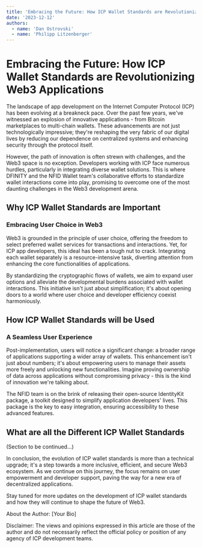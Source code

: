 ```yaml
---
title: 'Embracing the Future: How ICP Wallet Standards are Revolutionizing Web3 Applications'
date: '2023-12-12'
authors:
  - name: 'Dan Ostrovski'
  - name: 'Philipp Litzenberger'
---
```


# Embracing the Future: How ICP Wallet Standards are Revolutionizing Web3 Applications

The landscape of app development on the Internet Computer Protocol (ICP) has been evolving at a breakneck pace. Over the past few years, we've witnessed an explosion of innovative applications - from Bitcoin marketplaces to multi-chain wallets. These advancements are not just technologically impressive; they're reshaping the very fabric of our digital lives by reducing our dependence on centralized systems and enhancing security through the protocol itself.

However, the path of innovation is often strewn with challenges, and the Web3 space is no exception. Developers working with ICP face numerous hurdles, particularly in integrating diverse wallet solutions. This is where DFINITY and the NFID Wallet team's collaborative efforts to standardize wallet interactions come into play, promising to overcome one of the most daunting challenges in the Web3 development arena.

## Why ICP Wallet Standards are Important

### Embracing User Choice in Web3

Web3 is grounded in the principle of user choice, offering the freedom to select preferred wallet services for transactions and interactions. Yet, for ICP app developers, this ideal has been a tough nut to crack. Integrating each wallet separately is a resource-intensive task, diverting attention from enhancing the core functionalities of applications.

By standardizing the cryptographic flows of wallets, we aim to expand user options and alleviate the developmental burdens associated with wallet interactions. This initiative isn't just about simplification; it's about opening doors to a world where user choice and developer efficiency coexist harmoniously.

## How ICP Wallet Standards will be Used

### A Seamless User Experience

Post-implementation, users will notice a significant change: a broader range of applications supporting a wider array of wallets. This enhancement isn't just about numbers; it's about empowering users to manage their assets more freely and unlocking new functionalities. Imagine proving ownership of data across applications without compromising privacy - this is the kind of innovation we're talking about.

The NFID team is on the brink of releasing their open-source IdentityKit package, a toolkit designed to simplify application developers' lives. This package is the key to easy integration, ensuring accessibility to these advanced features.

## What are all the Different ICP Wallet Standards

(Section to be continued...)

In conclusion, the evolution of ICP wallet standards is more than a technical upgrade; it's a step towards a more inclusive, efficient, and secure Web3 ecosystem. As we continue on this journey, the focus remains on user empowerment and developer support, paving the way for a new era of decentralized applications.

Stay tuned for more updates on the development of ICP wallet standards and how they will continue to shape the future of Web3.

About the Author:
[Your Bio]

Disclaimer:
The views and opinions expressed in this article are those of the author and do not necessarily reflect the official policy or position of any agency of ICP development teams.
